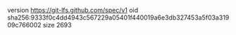 version https://git-lfs.github.com/spec/v1
oid sha256:9333f0c4dd4943c567229a05401f440019a6e3db327453a5f03a31909c766002
size 2693

